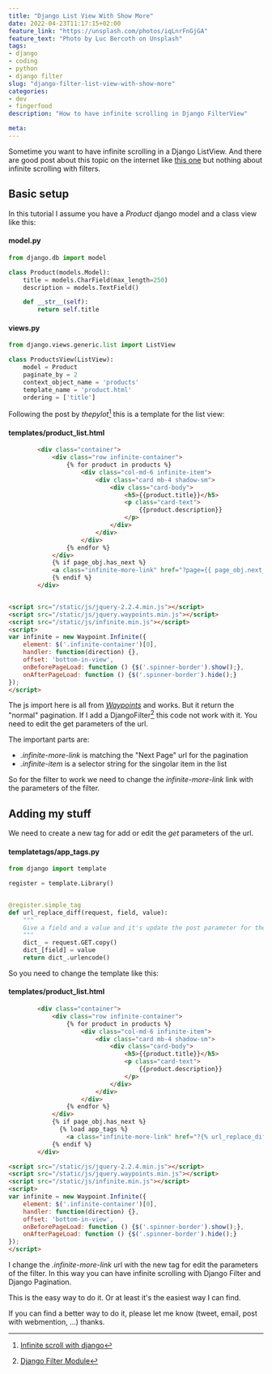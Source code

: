 ```yaml
---
title: "Django List View With Show More"
date: 2022-04-23T11:17:15+02:00
feature_link: "https://unsplash.com/photos/iqLnrFnGjGA"
feature_text: "Photo by Luc Bercoth on Unsplash"
tags:
- django
- coding
- python
- django filter
slug: "django-filter-list-view-with-show-more"
categories:
- dev
- fingerfood
description: "How to have infinite scrolling in Django FilterView"

meta:
---
```


Sometime you want to have infinite scrolling in a Django ListView.
And there are good post about this topic on the internet like [this one](https://dev.to/thepylot/infinite-scroll-with-django-d0a) but nothing about infinite scrolling with filters.

## Basic setup

In this tutorial I assume you have a _Product_ django model and a class view like this:

#### model.py

``` python
from django.db import model

class Product(models.Model):
    title = models.CharField(max_length=250)
    description = models.TextField()

    def __str__(self):
        return self.title
```

#### views.py

``` python
from django.views.generic.list import ListView

class ProductsView(ListView):
    model = Product
    paginate_by = 2
    context_object_name = 'products'
    template_name = 'product.html'
    ordering = ['title']
```

Following the post by _thepylot_[^2] this is a template for the list view:
[^2]:[Infinite scroll with django](https://dev.to/thepylot/infinite-scroll-with-django-d0a)

#### templates/product_list.html

``` html
        <div class="container">
            <div class="row infinite-container">
                {% for product in products %}
                    <div class="col-md-6 infinite-item">
                        <div class="card mb-4 shadow-sm">
                            <div class="card-body">
                                <h5>{{product.title}}</h5>
                                <p class="card-text">
                                    {{product.description}}
                                </p>
                            </div>
                        </div>
                    </div>
                {% endfor %}
            </div>
            {% if page_obj.has_next %}
            <a class="infinite-more-link" href="?page={{ page_obj.next_page_number }}"></a>
            {% endif %}
        </div>


<script src="/static/js/jquery-2.2.4.min.js"></script>
<script src="/static/js/jquery.waypoints.min.js"></script>
<script src="/static/js/infinite.min.js"></script>
<script>
var infinite = new Waypoint.Infinite({
    element: $('.infinite-container')[0],
    handler: function(direction) {},
    offset: 'bottom-in-view',
    onBeforePageLoad: function () {$('.spinner-border').show();},
    onAfterPageLoad: function () {$('.spinner-border').hide();}
});
</script>
```

The js import here is all from _[Waypoints](http://imakewebthings.com/waypoints/shortcuts/infinite-scroll/)_ and works. But it return the "normal" pagination. If I add a DjangoFilter[^3] this code not work with it. You need to edit the get parameters of the url.

[^3]:[Django Filter Module](https://django-filter.readthedocs.io/en/stable/)

The important parts are:

* _.infinite-more-link_ is matching the "Next Page" url for the pagination
* _.infinite-item_ is a selector string for the singolar item in the list

So for the filter to work we need to change the _infinite-more-link_ link with the parameters of the filter.

## Adding my stuff

We need to create a new tag for add or edit the _get_ parameters of the url.

#### templatetags/app_tags.py

``` python
from django import template

register = template.Library()


@register.simple_tag
def url_replace_diff(request, field, value):
    """
    Give a field and a value and it's update the post parameter for the url accordly
    """
    dict_ = request.GET.copy()
    dict_[field] = value
    return dict_.urlencode()
```

So you need to change the template like this:

#### templates/product_list.html

``` html
        <div class="container">
            <div class="row infinite-container">
                {% for product in products %}
                    <div class="col-md-6 infinite-item">
                        <div class="card mb-4 shadow-sm">
                            <div class="card-body">
                                <h5>{{product.title}}</h5>
                                <p class="card-text">
                                    {{product.description}}
                                </p>
                            </div>
                        </div>
                    </div>
                {% endfor %}
            </div>
            {% if page_obj.has_next %}
              {% load app_tags %}
                <a class="infinite-more-link" href="?{% url_replace_diff request 'page' page_obj.next_page_number %}"></a>
            {% endif %}
        </div>

<script src="/static/js/jquery-2.2.4.min.js"></script>
<script src="/static/js/jquery.waypoints.min.js"></script>
<script src="/static/js/infinite.min.js"></script>
<script>
var infinite = new Waypoint.Infinite({
    element: $('.infinite-container')[0],
    handler: function(direction) {},
    offset: 'bottom-in-view',
    onBeforePageLoad: function () {$('.spinner-border').show();},
    onAfterPageLoad: function () {$('.spinner-border').hide();}
});
</script>
```

I change the _.infinite-more-link_ url with the new tag for edit the parameters of the filter.
In this way you can have infinite scrolling with Django Filter and Django Pagination.

This is the easy way to do it. Or at least it's the easiest way I can find.

If you can find a better way to do it, please let me know (tweet, email, post with webmention, ...) thanks.
